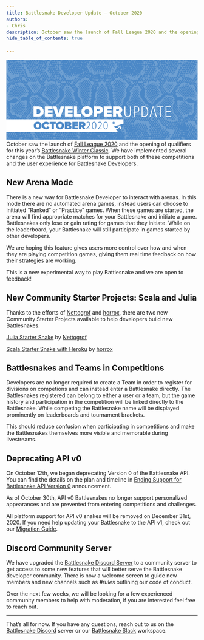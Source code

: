 ```yaml
---
title: Battlesnake Developer Update — October 2020
authors:
- Chris
description: October saw the launch of Fall League 2020 and the opening of qualifiers for this year’s Battlesnake Winter Classic. We have implemented…
hide_table_of_contents: true

---
```


![](./img/1-JNawXWN_sYi_rKXmjcixKw.png)
October saw the launch of [Fall League 2020](https://play.battlesnake.com/fall-league) and the opening of qualifiers for this year’s [Battlesnake Winter Classic](https://play.battlesnake.com/winter-classic). We have implemented several changes on the Battlesnake platform to support both of these competitions and the user experience for Battlesnake Developers.

<!--truncate-->

## New Arena Mode

There is a new way for Battlesnake Developer to interact with arenas. In this mode there are no automated arena games, instead users can choose to initiated “Ranked” or “Practice” games. When these games are started, the arena will find appropriate matches for your Battlesnake and initiate a game. Battlesnakes only lose or gain rating for games that they initiate. While on the leaderboard, your Battlesnake will still participate in games started by other developers.

We are hoping this feature gives users more control over how and when they are playing competition games, giving them real time feedback on how their strategies are working.

This is a new experimental way to play Battlesnake and we are open to feedback!

## New Community Starter Projects: Scala and Julia

Thanks to the efforts of [Nettogrof](https://github.com/Nettogrof) and [horrox](https://github.com/horrox), there are two new Community Starter Projects available to help developers build new Battlesnakes.

[Julia Starter Snake](https://github.com/Nettogrof/starter-snake-julia) by [Nettogrof](https://github.com/Nettogrof)

[Scala Starter Snake with Heroku](https://github.com/horrox/battlesnake-starter-scala) by [horrox](https://github.com/horrox)

## Battlesnakes and Teams in Competitions

Developers are no longer required to create a Team in order to register for divisions on competions and can instead enter a Battlesnake directly. The Battlesnakes registered can belong to either a user or a team, but the game history and participation in the competition will be linked directly to the Battlesnake. While competing the Battlesnake name will be displayed prominently on leaderboards and tournament brackets.

This should reduce confusion when participating in competitions and make the Battlesnakes themselves more visible and memorable during livestreams.

## Deprecating API v0

On October 12th, we began deprecating Version 0 of the Battlesnake API. You can find the details on the plan and timeline in [Ending Support for Battlesnake API Version 0](https://docs.battlesnake.com/announcements/ending-support-for-battlesnake-api-version-0) announcement.

As of October 30th, API v0 Battlesnakes no longer support personalized appearances and are prevented from entering competitions and challenges.

All platform support for API v0 snakes will be removed on December 31st, 2020. If you need help updating your Battlesnake to the API v1, check out our [Migration Guide](https://docs.battlesnake.com/guides/migrating-to-api-version-1).

## Discord Community Server

We have upgraded the [Battlesnake Discord Server](https://play.battlesnake.com/discord) to a community server to get access to some new features that will better serve the Battlesnake developer community. There is now a welcome screen to guide new members and new channels such as *#rules* outlining our code of conduct.

Over the next few weeks, we will be looking for a few experienced community members to help with moderation, if you are interested feel free to reach out.

---

That’s all for now. If you have any questions, reach out to us on the [Battlesnake Discord](https://play.battlesnake.com/discord/) server or our [Battlesnake Slack](http://play.battlesnake.com/slack) workspace.
